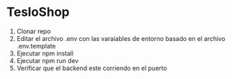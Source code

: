 # TesloShop

1. Clonar repo
2. Editar el archivo .env con las varaiables de entorno basado en el archivo .env.template
3. Ejecutar npm install
4. Ejecutar npm run dev
5. Verificar que el backend este corriendo en el puerto
